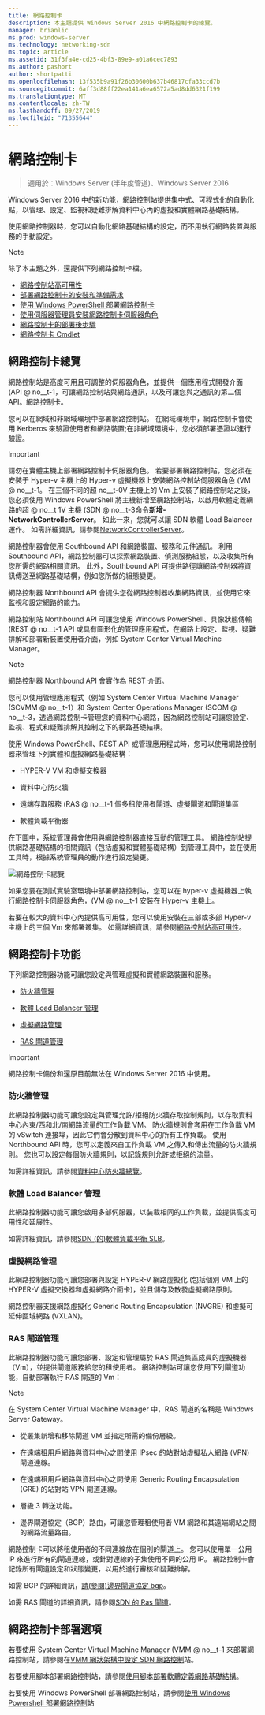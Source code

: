 ```yaml
---
title: 網路控制卡
description: 本主題提供 Windows Server 2016 中網路控制卡的總覽。
manager: brianlic
ms.prod: windows-server
ms.technology: networking-sdn
ms.topic: article
ms.assetid: 31f3fa4e-cd25-4bf3-89e9-a01a6cec7893
ms.author: pashort
author: shortpatti
ms.openlocfilehash: 13f535b9a91f26b30600b637b46817cfa33ccd7b
ms.sourcegitcommit: 6aff3d88ff22ea141a6ea6572a5ad8dd6321f199
ms.translationtype: MT
ms.contentlocale: zh-TW
ms.lasthandoff: 09/27/2019
ms.locfileid: "71355644"
---
```

# <a name="network-controller"></a>網路控制卡

>適用於：Windows Server (半年度管道)、Windows Server 2016

Windows Server 2016 中的新功能，網路控制站提供集中式、可程式化的自動化點，以管理、設定、監視和疑難排解資料中心內的虛擬和實體網路基礎結構。 

使用網路控制器時，您可以自動化網路基礎結構的設定，而不用執行網路裝置與服務的手動設定。

> [!NOTE]
> 除了本主題之外，還提供下列網路控制卡檔。
> - [網路控制站高可用性](network-controller-high-availability.md)
> - [部署網路控制卡的安裝和準備需求](../../plan/Installation-and-Preparation-Requirements-for-Deploying-Network-Controller.md)  
> - [使用 Windows PowerShell 部署網路控制卡](../../deploy/Deploy-Network-Controller-using-Windows-PowerShell.md)  
> - [使用伺服器管理員安裝網路控制卡伺服器角色](Install-the-Network-Controller-server-role-using-Server-Manager.md)
> - [網路控制卡的部署後步驟](post-deploy-steps-nc.md)
> - [網路控制卡 Cmdlet](https://technet.microsoft.com/library/mt576401.aspx) 

## <a name="bkmk_overview"></a>網路控制卡總覽

網路控制站是高度可用且可調整的伺服器角色，並提供一個應用程式開發介面 \(API @ no__t-1，可讓網路控制站與網路通訊，以及可讓您與之通訊的第二個 API。網路控制卡。

您可以在網域和非網域環境中部署網路控制站。 在網域環境中，網路控制卡會使用 Kerberos 來驗證使用者和網路裝置;在非網域環境中，您必須部署憑證以進行驗證。

>[!IMPORTANT]
>請勿在實體主機上部署網路控制卡伺服器角色。 若要部署網路控制站，您必須在安裝于 Hyper-v 主機上的 Hyper-v 虛擬機器上安裝網路控制站伺服器角色 \(VM @ no__t-1。 在三個不同的超 no__t-0V 主機上的 Vm 上安裝了網路控制站之後，您必須使用 Windows PowerShell 將主機新增至網路控制站，以啟用軟體定義網路的超 @ no__t 1V 主機 \(SDN @ no__t-3命令**新增-NetworkControllerServer**。 如此一來，您就可以讓 SDN 軟體 Load Balancer 運作。 如需詳細資訊，請參閱[NetworkControllerServer](https://technet.microsoft.com/itpro/powershell/windows/network-controller/new-networkcontrollerserver)。

網路控制器會使用 Southbound API 和網路裝置、服務和元件通訊。 利用 Southbound API，網路控制器可以探索網路裝置、偵測服務組態，以及收集所有您所需的網路相關資訊。 此外，Southbound API 可提供路徑讓網路控制器將資訊傳送至網路基礎結構，例如您所做的組態變更。

網路控制器 Northbound API 會提供您從網路控制器收集網路資訊，並使用它來監視和設定網路的能力。

網路控制站 Northbound API 可讓您使用 Windows PowerShell、具像狀態傳輸 \(REST @ no__t-1 API 或具有圖形化的管理應用程式，在網路上設定、監視、疑難排解和部署新裝置使用者介面，例如 System Center Virtual Machine Manager。

>[!NOTE]
>網路控制器 Northbound API 會實作為 REST 介面。

您可以使用管理應用程式（例如 System Center Virtual Machine Manager \(SCVMM @ no__t-1）和 System Center Operations Manager \(SCOM @ no__t-3，透過網路控制卡管理您的資料中心網路，因為網路控制站可讓您設定、監視、程式和疑難排解其控制之下的網路基礎結構。

使用 Windows PowerShell、REST API 或管理應用程式時，您可以使用網路控制器來管理下列實體和虛擬網路基礎結構：

- HYPER-V VM 和虛擬交換器

- 資料中心防火牆

- 遠端存取服務 \(RAS @ no__t-1 個多租使用者閘道、虛擬閘道和閘道集區

- 軟體負載平衡器

在下圖中，系統管理員會使用與網路控制器直接互動的管理工具。 網路控制站提供網路基礎結構的相關資訊（包括虛擬和實體基礎結構）到管理工具中，並在使用工具時，根據系統管理員的動作進行設定變更。  

![網路控制卡總覽](../../../media/Network-Controller/NetController_overview.png)  

如果您要在測試實驗室環境中部署網路控制站，您可以在 hyper-v 虛擬機器上執行網路控制卡伺服器角色，\(VM @ no__t-1 安裝在 Hyper-v 主機上。

若要在較大的資料中心內提供高可用性，您可以使用安裝在三部或多部 Hyper-v 主機上的三個 Vm 來部署叢集。 如需詳細資訊，請參閱[網路控制站高可用性](network-controller-high-availability.md)。

## <a name="bkmk_features"></a>網路控制卡功能

下列網路控制器功能可讓您設定與管理虛擬和實體網路裝置和服務。  
  
-   [防火牆管理](#bkmk_firewall)  
  
-   [軟體 Load Balancer 管理](#bkmk_slb)  
  
-   [虛擬網路管理](#bkmk_virtual)  
  
-   [RAS 閘道管理](#bkmk_gateway)

>[!IMPORTANT]
>網路控制卡備份和還原目前無法在 Windows Server 2016 中使用。
  
### <a name="bkmk_firewall"></a>防火牆管理

此網路控制器功能可讓您設定與管理允許/拒絕防火牆存取控制規則，以存取資料中心內東/西和北/南網路流量的工作負載 VM。 防火牆規則會套用在工作負載 VM 的 vSwitch 連接埠，因此它們會分散到資料中心的所有工作負載。 使用 Northbound API 時，您可以定義來自工作負載 VM 之傳入和傳出流量的防火牆規則。 您也可以設定每個防火牆規則，以記錄規則允許或拒絕的流量。  

如需詳細資訊，請參閱[資料中心防火牆總覽](../../../sdn/technologies/network-function-virtualization/Datacenter-Firewall-Overview.md)。

### <a name="bkmk_slb"></a>軟體 Load Balancer 管理

此網路控制器功能可讓您啟用多部伺服器，以裝載相同的工作負載，並提供高度可用性和延展性。  
  
如需詳細資訊，請參閱[SDN &#40;的&#41;軟體負載平衡 SLB](../../../sdn/technologies/network-function-virtualization/Software-Load-Balancing--SLB--for-SDN.md)。  
  
### <a name="bkmk_virtual"></a>虛擬網路管理

此網路控制器功能可讓您部署與設定 HYPER-V 網路虛擬化 (包括個別 VM 上的 HYPER-V 虛擬交換器和虛擬網路介面卡)，並且儲存及散發虛擬網路原則。

網路控制器支援網路虛擬化 Generic Routing Encapsulation (NVGRE) 和虛擬可延伸區域網路 (VXLAN)。

### <a name="bkmk_gateway"></a>RAS 閘道管理

此網路控制器功能可讓您部署、設定和管理屬於 RAS 閘道集區成員的虛擬機器（Vm），並提供閘道服務給您的租使用者。 網路控制站可讓您使用下列閘道功能，自動部署執行 RAS 閘道的 Vm：

> [!NOTE]
> 在 System Center Virtual Machine Manager 中，RAS 閘道的名稱是 Windows Server Gateway。

- 從叢集新增和移除閘道 VM 並指定所需的備份層級。

- 在遠端租用戶網路與資料中心之間使用 IPsec 的站對站虛擬私人網路 (VPN) 閘道連線。

- 在遠端租用戶網路與資料中心之間使用 Generic Routing Encapsulation (GRE) 的站對站 VPN 閘道連線。

- 層級 3 轉送功能。

- 邊界閘道協定（BGP）路由，可讓您管理租使用者 VM 網路和其遠端網站之間的網路流量路由。

網路控制卡可以將租使用者的不同連線放在個別的閘道上。 您可以使用單一公用 IP 來進行所有的閘道連線，或針對連線的子集使用不同的公用 IP。 網路控制卡會記錄所有閘道設定和狀態變更，以用於進行審核和疑難排解。

如需 BGP 的詳細資訊，[請&#40;參閱&#41;邊界閘道協定 bgp](../../../../remote/remote-access/bgp/Border-Gateway-Protocol-BGP.md)。

如需 RAS 閘道的詳細資訊，請參閱[SDN 的 Ras 閘道](../../../sdn/technologies/network-function-virtualization/RAS-Gateway-for-SDN.md)。

## <a name="network-controller-deployment-options"></a>網路控制卡部署選項

若要使用 System Center Virtual Machine Manager \(VMM @ no__t-1 來部署網路控制站，請參閱在[VMM 網狀架構中設定 SDN 網路控制](https://technet.microsoft.com/system-center-docs/vmm/scenario/sdn-network-controller)站。

若要使用腳本部署網路控制站，請參閱[使用腳本部署軟體定義網路基礎結構](../../deploy/Deploy-a-Software-Defined-Network-infrastructure-using-scripts.md)。

若要使用 Windows PowerShell 部署網路控制站，請參閱[使用 Windows Powershell 部署網路控制](../../deploy/Deploy-Network-Controller-using-Windows-PowerShell.md)站
